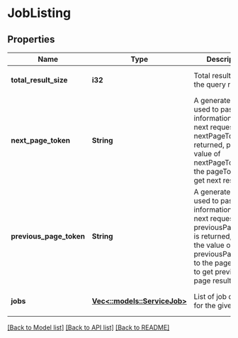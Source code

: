 # JobListing

## Properties
Name | Type | Description | Notes
------------ | ------------- | ------------- | -------------
**total_result_size** | **i32** | Total result size of the query result. | [optional] [default to null]
**next_page_token** | **String** | A generated string used to pass information to your next request.If nextPageToken is returned, pass the value of nextPageToken to the pageToken to get next results. | [optional] [default to null]
**previous_page_token** | **String** | A generated string used to pass information to your next request.If previousPageToken is returned, pass the value of previousPageToken to the pageToken to get previous page results. | [optional] [default to null]
**jobs** | [**Vec<::models::ServiceJob>**](ServiceJob.md) | List of job details for the given input. | [optional] [default to null]

[[Back to Model list]](../README.md#documentation-for-models) [[Back to API list]](../README.md#documentation-for-api-endpoints) [[Back to README]](../README.md)


